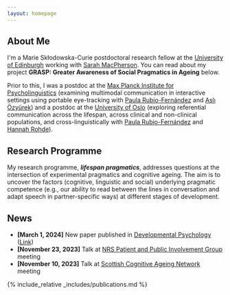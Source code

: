 ```yaml
---
layout: homepage
---
```


## About Me

I'm a Marie Skłodowska-Curie postdoctoral research fellow at the <a href="https://www.ed.ac.uk/ppls">University of Edinburgh</a> working with <a href="https://www.ed.ac.uk/profile/sarah-e-macpherson">Sarah MacPherson</a>. You can read about my project **GRASP: Greater Awareness of Social Pragmatics in Ageing** below.

Prior to this, I was a postdoc at the <a href="https://www.mpi.nl">Max Planck Institute for Psycholinguistics</a> (examining multimodal communication in interactive settings using portable eye-tracking with <a href="https://www.mpi.nl/people/rubio-fernandez-paula">Paula Rubio-Fernández</a> and <a href="https://www.mpi.nl/people/ozyurek-asli">Aslı Özyürek</a>) and a postdoc at the <a href="https://www.uio.no/english/">University of Oslo</a> (exploring referential communication across the lifespan, across clinical and non-clinical populations, and cross-linguistically with <a href="https://www.mpi.nl/people/rubio-fernandez-paula">Paula Rubio-Fernández</a> and <a href="http://www.lel.ed.ac.uk/~hrohde/">Hannah Rohde</a>).


## Research Programme

My research programme, **<i>lifespan pragmatics</i>**, addresses questions at the intersection of experimental pragmatics and cognitive ageing. The aim is to uncover the factors (cognitive, linguistic and social) underlying pragmatic competence (e.g., our ability to read between the lines in conversation and adapt speech in partner-specific ways) at different stages of development.

## News

- **[March 1, 2024]** New paper published in <a href="https://www.apa.org/pubs/journals/dev"> Developmental Psychology</a> (<a href="https://pubmed.ncbi.nlm.nih.gov/37561512/">Link</a>) 
- **[November 23, 2023]** Talk at <a href="https://www.nhsresearchscotland.org.uk/research-areas/primary-care/get-involved">
  NRS Patient and Public Involvement Group</a> meeting
- **[November 10, 2023]** Talk at <a href="https://sites.google.com/view/scottishcognitiveageingnetwork/contact"> Scottish Cognitive Ageing Network</a> meeting



{% include_relative _includes/publications.md %}
